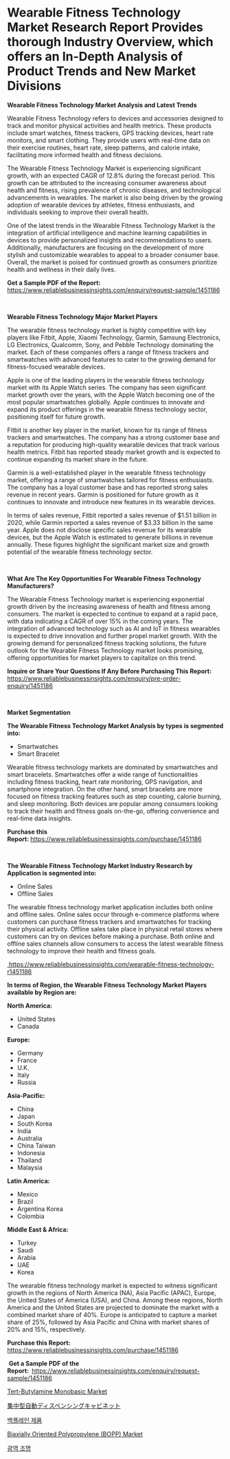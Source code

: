 <p><h1>Wearable Fitness Technology Market Research Report Provides thorough Industry Overview, which offers an In-Depth Analysis of Product Trends and New Market Divisions</h1></p><p><strong>Wearable Fitness Technology Market Analysis and Latest Trends</strong></p>
<p><p>Wearable Fitness Technology refers to devices and accessories designed to track and monitor physical activities and health metrics. These products include smart watches, fitness trackers, GPS tracking devices, heart rate monitors, and smart clothing. They provide users with real-time data on their exercise routines, heart rate, sleep patterns, and calorie intake, facilitating more informed health and fitness decisions.</p><p>The Wearable Fitness Technology Market is experiencing significant growth, with an expected CAGR of 12.8% during the forecast period. This growth can be attributed to the increasing consumer awareness about health and fitness, rising prevalence of chronic diseases, and technological advancements in wearables. The market is also being driven by the growing adoption of wearable devices by athletes, fitness enthusiasts, and individuals seeking to improve their overall health.</p><p>One of the latest trends in the Wearable Fitness Technology Market is the integration of artificial intelligence and machine learning capabilities in devices to provide personalized insights and recommendations to users. Additionally, manufacturers are focusing on the development of more stylish and customizable wearables to appeal to a broader consumer base. Overall, the market is poised for continued growth as consumers prioritize health and wellness in their daily lives.</p></p>
<p><strong>Get a Sample PDF of the Report:&nbsp;</strong> <a href="https://www.reliablebusinessinsights.com/enquiry/request-sample/1451186">https://www.reliablebusinessinsights.com/enquiry/request-sample/1451186</a></p>
<p>&nbsp;</p>
<p><strong>Wearable Fitness Technology Major Market Players</strong></p>
<p><p>The wearable fitness technology market is highly competitive with key players like Fitbit, Apple, Xiaomi Technology, Garmin, Samsung Electronics, LG Electronics, Qualcomm, Sony, and Pebble Technology dominating the market. Each of these companies offers a range of fitness trackers and smartwatches with advanced features to cater to the growing demand for fitness-focused wearable devices.</p><p>Apple is one of the leading players in the wearable fitness technology market with its Apple Watch series. The company has seen significant market growth over the years, with the Apple Watch becoming one of the most popular smartwatches globally. Apple continues to innovate and expand its product offerings in the wearable fitness technology sector, positioning itself for future growth.</p><p>Fitbit is another key player in the market, known for its range of fitness trackers and smartwatches. The company has a strong customer base and a reputation for producing high-quality wearable devices that track various health metrics. Fitbit has reported steady market growth and is expected to continue expanding its market share in the future.</p><p>Garmin is a well-established player in the wearable fitness technology market, offering a range of smartwatches tailored for fitness enthusiasts. The company has a loyal customer base and has reported strong sales revenue in recent years. Garmin is positioned for future growth as it continues to innovate and introduce new features in its wearable devices.</p><p>In terms of sales revenue, Fitbit reported a sales revenue of $1.51 billion in 2020, while Garmin reported a sales revenue of $3.33 billion in the same year. Apple does not disclose specific sales revenue for its wearable devices, but the Apple Watch is estimated to generate billions in revenue annually. These figures highlight the significant market size and growth potential of the wearable fitness technology sector.</p></p>
<p>&nbsp;</p>
<p><strong>What Are The Key Opportunities For Wearable Fitness Technology Manufacturers?</strong></p>
<p><p>The Wearable Fitness Technology market is experiencing exponential growth driven by the increasing awareness of health and fitness among consumers. The market is expected to continue to expand at a rapid pace, with data indicating a CAGR of over 15% in the coming years. The integration of advanced technology such as AI and IoT in fitness wearables is expected to drive innovation and further propel market growth. With the growing demand for personalized fitness tracking solutions, the future outlook for the Wearable Fitness Technology market looks promising, offering opportunities for market players to capitalize on this trend.</p></p>
<p><strong>Inquire or Share Your Questions If Any Before Purchasing This Report:</strong> <a href="https://www.reliablebusinessinsights.com/enquiry/pre-order-enquiry/1451186">https://www.reliablebusinessinsights.com/enquiry/pre-order-enquiry/1451186</a></p>
<p>&nbsp;</p>
<p><strong>Market Segmentation</strong></p>
<p><strong>The Wearable Fitness Technology Market Analysis by types is segmented into:</strong></p>
<p><ul><li>Smartwatches</li><li>Smart Bracelet</li></ul></p>
<p><p>Wearable fitness technology markets are dominated by smartwatches and smart bracelets. Smartwatches offer a wide range of functionalities including fitness tracking, heart rate monitoring, GPS navigation, and smartphone integration. On the other hand, smart bracelets are more focused on fitness tracking features such as step counting, calorie burning, and sleep monitoring. Both devices are popular among consumers looking to track their health and fitness goals on-the-go, offering convenience and real-time data insights.</p></p>
<p><strong>Purchase this Report:&nbsp;</strong><a href="https://www.reliablebusinessinsights.com/purchase/1451186">https://www.reliablebusinessinsights.com/purchase/1451186</a></p>
<p>&nbsp;</p>
<p><strong>The Wearable Fitness Technology Market Industry Research by Application is segmented into:</strong></p>
<p><ul><li>Online Sales</li><li>Offline Sales</li></ul></p>
<p><p>The wearable fitness technology market application includes both online and offline sales. Online sales occur through e-commerce platforms where customers can purchase fitness trackers and smartwatches for tracking their physical activity. Offline sales take place in physical retail stores where customers can try on devices before making a purchase. Both online and offline sales channels allow consumers to access the latest wearable fitness technology to improve their health and fitness goals.</p></p>
<p><a href="https://www.reliablebusinessinsights.com/wearable-fitness-technology-r1451186">&nbsp;https://www.reliablebusinessinsights.com/wearable-fitness-technology-r1451186</a></p>
<p><strong>In terms of Region, the Wearable Fitness Technology Market Players available by Region are:</strong></p>
<p>
    <p> <strong> North America: </strong>
        <ul>
            <li>United States</li>
            <li>Canada</li>
        </ul>
        </p> 
    <p> <strong> Europe: </strong>
        <ul>
            <li>Germany</li>
            <li>France</li>
            <li>U.K.</li>
            <li>Italy</li>
            <li>Russia</li>
        </ul>
        </p> 
    <p> <strong> Asia-Pacific: </strong>
        <ul>
            <li>China</li>
            <li>Japan</li>
            <li>South Korea</li>
            <li>India</li>
            <li>Australia</li>
            <li>China Taiwan</li>
            <li>Indonesia</li>
            <li>Thailand</li>
            <li>Malaysia</li>
        </ul>
        </p> 
    <p> <strong> Latin America: </strong>
        <ul>
            <li>Mexico</li>
            <li>Brazil</li>
            <li>Argentina Korea</li>
            <li>Colombia</li>
        </ul>
        </p> 
    <p> <strong> Middle East & Africa: </strong>
        <ul>
            <li>Turkey</li>
            <li>Saudi</li>
            <li>Arabia</li>
            <li>UAE</li>
            <li>Korea</li>
        </ul>
    </p>
    </p>
<p><p>The wearable fitness technology market is expected to witness significant growth in the regions of North America (NA), Asia Pacific (APAC), Europe, the United States of America (USA), and China. Among these regions, North America and the United States are projected to dominate the market with a combined market share of 40%. Europe is anticipated to capture a market share of 25%, followed by Asia Pacific and China with market shares of 20% and 15%, respectively.</p></p>
<p><strong>Purchase this Report: </strong><a href="https://www.reliablebusinessinsights.com/purchase/1451186">https://www.reliablebusinessinsights.com/purchase/1451186</a></p>
<p>&nbsp;<strong>Get a Sample PDF of the Report:&nbsp;&nbsp;</strong><a href="https://www.reliablebusinessinsights.com/enquiry/request-sample/1451186">https://www.reliablebusinessinsights.com/enquiry/request-sample/1451186</a></p>
<p><strong></strong></p>
<p><p><a href="https://github.com/ernidarwin455/Market-Research-Report-List-1/blob/main/tert-butylamine-monobasic-market.md">Tert-Butylamine Monobasic Market</a></p><p><a href="https://github.com/efcvopdgkdx128/Market-Research-Report-List-2/blob/main/1732047140135.md">集中型自動ディスペンシングキャビネット</a></p><p><a href="https://github.com/hasanrajibul387/Market-Research-Report-List-1/blob/main/1379055148038.md">백플레인 제품</a></p><p><a href="https://github.com/rakibtthstu9900/Market-Research-Report-List-1/blob/main/biaxially-oriented-polypropylene-bopp-market.md">Biaxially Oriented Polypropylene (BOPP) Market</a></p><p><a href="https://github.com/victorsharp87978/Market-Research-Report-List-1/blob/main/7739294148037.md">광역 조명</a></p></p>